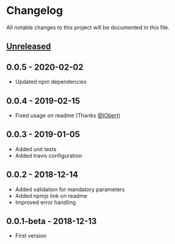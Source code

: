 # Changelog
All notable changes to this project will be documented in this file.

## [Unreleased]
[Unreleased]: https://github.com/diegodossantos95/consume-destination-scp-cf/compare/0.0.5...HEAD

## 0.0.5 - 2020-02-02
- Updated npm dependencies

## 0.0.4 - 2019-02-15
- Fixed usage on readme (Thanks [@IObert](https://github.com/IObert))

## 0.0.3 - 2019-01-05
- Added unit tests
- Added travis configuration

## 0.0.2 - 2018-12-14
- Added validation for mandatory parameters
- Added npmjs link on readme
- Improved error handling

## 0.0.1-beta - 2018-12-13
- First version